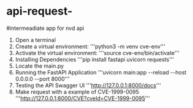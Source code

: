 # api-request-
#intermeadiate app for nvd api
1. Open a terminal 
2. Create a virtual environment:
'''python3 -m venv cve-env'''
3. Activate the virtual environment:
'''source cve-env/bin/activate'''
4. Installing Dependencies
'''pip install fastapi uvicorn requests'''
5. Locate the main.py
6. Running the FastAPI Application
'''uvicorn main:app --reload --host 0.0.0.0 --port 8000'''
7. Testing the API
Swagger UI '''http://127.0.0.1:8000/docs'''
8. Make request with a example of CVE-1999-0095
'''http://127.0.0.1:8000/CVE?cveId=CVE-1999-0095'''
